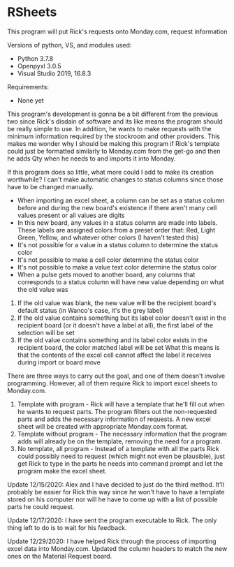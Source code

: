 # RSheets
This program will put Rick's requests onto Monday.com, request information 

Versions of python, VS, and modules used:
- Python 3.7.8
- Openpyxl 3.0.5
- Visual Studio 2019, 16.8.3

Requirements: 
- None yet

This program's development is gonna be a bit different from the previous two since Rick's disdain of software and its like means the program should be really simple to use.
In addition, he wants to make requests with the minimum information required by the stockroom and other providers. This makes me wonder why I should be making this program if
Rick's template could just be formatted similarly to Monday.com from the get-go and then he adds Qty when he needs to and imports it into Monday.

If this program does so little, what more could I add to make its creation worthwhile? 
I can't make automatic changes to status columns since those have to be changed manually.
- When importing an excel sheet, a column can be set as a status column before and during the new board's existence if there aren't many cell values present or all values are digits
- In this new board, any values in a status column are made into labels. These labels are assigned colors from a preset order that: Red, Light Green, Yellow, and whatever other colors (I haven't tested this)
- It's not possible for a value in a status column to determine the status color
- It's not possible to make a cell color determine the status color
- It's not possible to make a value text color determine the status color
- When a pulse gets moved to another board, any columns that corresponds to a status column will have new value depending on what the old value was
1. If the old value was blank, the new value will be the recipient board's default status (in Wanco's case, it's the grey label)
2. If the old value contains something but its label color doesn't exist in the recipient board (or it doesn't have a label at all), the first label of the selection will be set
3. If the old value contains something and its label color exists in the recipient board, the color matched label will be set
What this means is that the contents of the excel cell cannot affect the label it receives during import or board move

There are three ways to carry out the goal, and one of them doesn't involve programming. However, all of them require Rick to import excel sheets to Monday.com.
1. Template with program - Rick will have a template that he'll fill out when he wants to request parts. The program filters out the non-requested parts and adds the necessary information of requests. A new excel sheet will be created with appropriate Monday.com format.
2. Template without program - The necessary information that the program adds will already be on the template, removing the need for a program.
3. No template, all program - Instead of a template with all the parts Rick could possibly need to request (which might not even be plausible), just get Rick to type in the parts he needs into command prompt and let the program make the excel sheet.

Update 12/15/2020: Alex and I have decided to just do the third method. It'll probably be easier for Rick this way since he won't have to have a template stored on his computer nor will he have to come up with a list of possible parts he could request.

Update 12/17/2020: I have sent the program executable to Rick. The only thing left to do is to wait for his feedback.

Update 12/29/2020: I have helped Rick through the process of importing excel data into Monday.com. Updated the column headers to match the new ones on the Material Request board.


